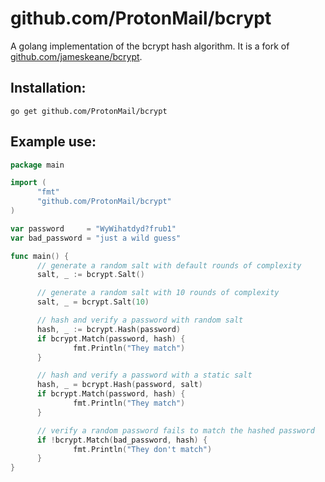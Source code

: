 # github.com/ProtonMail/bcrypt
 A golang implementation of the bcrypt hash algorithm. It is a fork of [github.com/jameskeane/bcrypt](https://github.com/jameskeane/bcrypt).
## Installation:
    go get github.com/ProtonMail/bcrypt

## Example use:
```go
package main

import (
      "fmt"
      "github.com/ProtonMail/bcrypt"
)

var password     = "WyWihatdyd?frub1"
var bad_password = "just a wild guess"

func main() {
      // generate a random salt with default rounds of complexity
      salt, _ := bcrypt.Salt()

      // generate a random salt with 10 rounds of complexity
      salt, _ = bcrypt.Salt(10)

      // hash and verify a password with random salt
      hash, _ := bcrypt.Hash(password)
      if bcrypt.Match(password, hash) {
              fmt.Println("They match")
      }

      // hash and verify a password with a static salt
      hash, _ = bcrypt.Hash(password, salt)
      if bcrypt.Match(password, hash) {
              fmt.Println("They match")
      }

      // verify a random password fails to match the hashed password
      if !bcrypt.Match(bad_password, hash) {
              fmt.Println("They don't match")
      }
}
```

